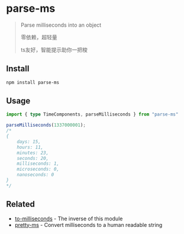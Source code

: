 # parse-ms

> Parse milliseconds into an object
> 
> 零依赖，超轻量 
> 
> ts友好，智能提示助你一把梭

## Install

```sh
npm install parse-ms
```

## Usage

```ts
import { type TimeComponents, parseMilliseconds } from "parse-ms"

parseMilliseconds(1337000001);
/*
{
	days: 15,
	hours: 11,
	minutes: 23,
	seconds: 20,
	milliseconds: 1,
	microseconds: 0,
	nanoseconds: 0
}
*/
```

## Related

- [to-milliseconds](https://github.com/sindresorhus/to-milliseconds) - The inverse of this module
- [pretty-ms](https://github.com/sindresorhus/pretty-ms) - Convert milliseconds to a human readable string
